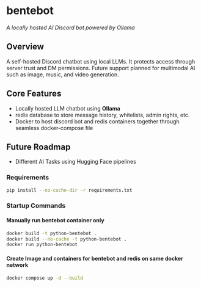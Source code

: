 # bentebot
*A locally hosted AI Discord bot powered by Ollama*

## Overview
A self-hosted Discord chatbot using local LLMs. It protects access through server trust and DM permissions. Future support planned for multimodal AI such as image, music, and video generation.

## Core Features
- Locally hosted LLM chatbot using **Ollama**
- redis database to store message history, whitelists, admin rights, etc.
- Docker to host discord bot and redis containers together through seamless docker-compose file


## Future Roadmap
- Different AI Tasks using Hugging Face pipelines


### Requirements
```bash
pip install --no-cache-dir -r requirements.txt
````


### Startup Commands
#### Manually run bentebot container only
```bash
docker build -t python-bentebot .
docker build --no-cache -t python-bentebot .
docker run python-bentebot
```

#### Create Image and containers for bentebot and redis on same docker network
```bash
docker compose up -d --build
```